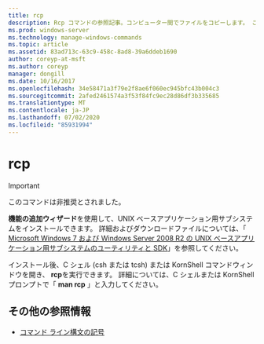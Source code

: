 ```yaml
---
title: rcp
description: Rcp コマンドの参照記事。コンピューター間でファイルをコピーします。 このコマンドは非推奨とされており、Windows の将来のリリースでサポートされるとは限りません。
ms.prod: windows-server
ms.technology: manage-windows-commands
ms.topic: article
ms.assetid: 83ad713c-63c9-458c-8ad8-39a6ddeb1690
author: coreyp-at-msft
ms.author: coreyp
manager: dongill
ms.date: 10/16/2017
ms.openlocfilehash: 34e58471a3f79e2f8ae6f060ec945bfc43b004c3
ms.sourcegitcommit: 2afed2461574a3f53f84fc9ec28d86df3b335685
ms.translationtype: MT
ms.contentlocale: ja-JP
ms.lasthandoff: 07/02/2020
ms.locfileid: "85931994"
---
```

# <a name="rcp"></a>rcp

>[!IMPORTANT]
> このコマンドは非推奨とされました。

**機能の追加ウィザード**を使用して、UNIX ベースアプリケーション用サブシステムをインストールできます。 詳細およびダウンロードファイルについては、「 [Microsoft Windows 7 および Windows Server 2008 R2 の UNIX ベースアプリケーション用サブシステムのユーティリティと SDK](https://www.microsoft.com/download/details.aspx?id=2391)」を参照してください。

インストール後、C シェル (csh または tcsh) または KornShell コマンドウィンドウを開き、 **rcp**を実行できます。 詳細については、C シェルまたは KornShell プロンプトで「 **man rcp** 」と入力してください。

## <a name="additional-references"></a>その他の参照情報

- [コマンド ライン構文の記号](command-line-syntax-key.md)